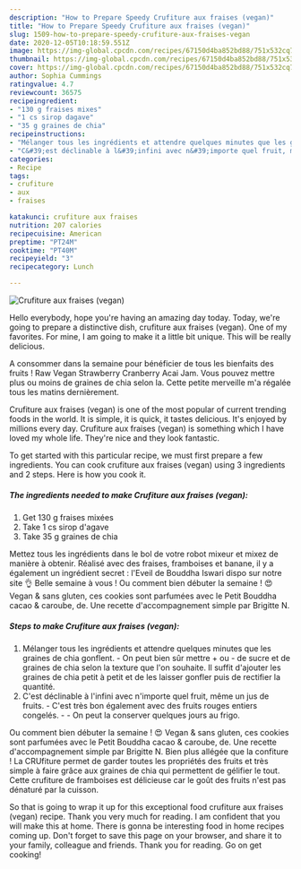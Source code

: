 ```yaml
---
description: "How to Prepare Speedy Crufiture aux fraises (vegan)"
title: "How to Prepare Speedy Crufiture aux fraises (vegan)"
slug: 1509-how-to-prepare-speedy-crufiture-aux-fraises-vegan
date: 2020-12-05T10:18:59.551Z
image: https://img-global.cpcdn.com/recipes/67150d4ba852bd88/751x532cq70/crufiture-aux-fraises-vegan-photo-principale-de-la-recette.jpg
thumbnail: https://img-global.cpcdn.com/recipes/67150d4ba852bd88/751x532cq70/crufiture-aux-fraises-vegan-photo-principale-de-la-recette.jpg
cover: https://img-global.cpcdn.com/recipes/67150d4ba852bd88/751x532cq70/crufiture-aux-fraises-vegan-photo-principale-de-la-recette.jpg
author: Sophia Cummings
ratingvalue: 4.7
reviewcount: 36575
recipeingredient:
- "130 g fraises mixes"
- "1 cs sirop dagave"
- "35 g graines de chia"
recipeinstructions:
- "Mélanger tous les ingrédients et attendre quelques minutes que les graines de chia gonflent. On peut bien sûr mettre + ou - de sucre et de graines de chia selon la texture que l&#39;on souhaite. Il suffit d&#39;ajouter les graines de chia petit à petit et de les laisser gonfler puis de rectifier la quantité."
- "C&#39;est déclinable à l&#39;infini avec n&#39;importe quel fruit, même un jus de fruits. C&#39;est très bon également avec des fruits rouges entiers congelés.   On peut la conserver quelques jours au frigo."
categories:
- Recipe
tags:
- crufiture
- aux
- fraises

katakunci: crufiture aux fraises 
nutrition: 207 calories
recipecuisine: American
preptime: "PT24M"
cooktime: "PT40M"
recipeyield: "3"
recipecategory: Lunch

---
```



![Crufiture aux fraises (vegan)](https://img-global.cpcdn.com/recipes/67150d4ba852bd88/751x532cq70/crufiture-aux-fraises-vegan-photo-principale-de-la-recette.jpg)

Hello everybody, hope you're having an amazing day today. Today, we're going to prepare a distinctive dish, crufiture aux fraises (vegan). One of my favorites. For mine, I am going to make it a little bit unique. This will be really delicious.

A consommer dans la semaine pour bénéficier de tous les bienfaits des fruits ! Raw Vegan Strawberry Cranberry Acai Jam. Vous pouvez mettre plus ou moins de graines de chia selon la. Cette petite merveille m&#39;a régalée tous les matins dernièrement.

Crufiture aux fraises (vegan) is one of the most popular of current trending foods in the world. It is simple, it is quick, it tastes delicious. It's enjoyed by millions every day. Crufiture aux fraises (vegan) is something which I have loved my whole life. They're nice and they look fantastic.


To get started with this particular recipe, we must first prepare a few ingredients. You can cook crufiture aux fraises (vegan) using 3 ingredients and 2 steps. Here is how you cook it.

<!--inarticleads1-->

##### The ingredients needed to make Crufiture aux fraises (vegan):

1. Get 130 g fraises mixées
1. Take 1 cs sirop d&#39;agave
1. Take 35 g graines de chia


Mettez tous les ingrédients dans le bol de votre robot mixeur et mixez de manière à obtenir. Réalisé avec des fraises, framboises et banane, il y a également un ingrédient secret : l&#39;Eveil de Bouddha Iswari dispo sur notre site 👌 Belle semaine à vous ! Ou comment bien débuter la semaine ! 😍 Vegan &amp; sans gluten, ces cookies sont parfumées avec le Petit Bouddha cacao &amp; caroube, de. Une recette d&#39;accompagnement simple par Brigitte N. 

<!--inarticleads2-->

##### Steps to make Crufiture aux fraises (vegan):

1. Mélanger tous les ingrédients et attendre quelques minutes que les graines de chia gonflent. - On peut bien sûr mettre + ou - de sucre et de graines de chia selon la texture que l&#39;on souhaite. Il suffit d&#39;ajouter les graines de chia petit à petit et de les laisser gonfler puis de rectifier la quantité.
1. C&#39;est déclinable à l&#39;infini avec n&#39;importe quel fruit, même un jus de fruits. - C&#39;est très bon également avec des fruits rouges entiers congelés.  -  - On peut la conserver quelques jours au frigo.


Ou comment bien débuter la semaine ! 😍 Vegan &amp; sans gluten, ces cookies sont parfumées avec le Petit Bouddha cacao &amp; caroube, de. Une recette d&#39;accompagnement simple par Brigitte N. Bien plus allégée que la confiture ! La CRUfiture permet de garder toutes les propriétés des fruits et très simple à faire grâce aux graines de chia qui permettent de gélifier le tout. Cette crufiture de framboises est délicieuse car le goût des fruits n&#39;est pas dénaturé par la cuisson. 

So that is going to wrap it up for this exceptional food crufiture aux fraises (vegan) recipe. Thank you very much for reading. I am confident that you will make this at home. There is gonna be interesting food in home recipes coming up. Don't forget to save this page on your browser, and share it to your family, colleague and friends. Thank you for reading. Go on get cooking!
